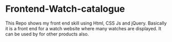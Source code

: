 # Frontend-Watch-catalogue
This Repo shows my front end skill using Html, CSS Js and jQuery. Basically it is a front end for a watch website where many watches are displayed. It can be used by for other products also.
